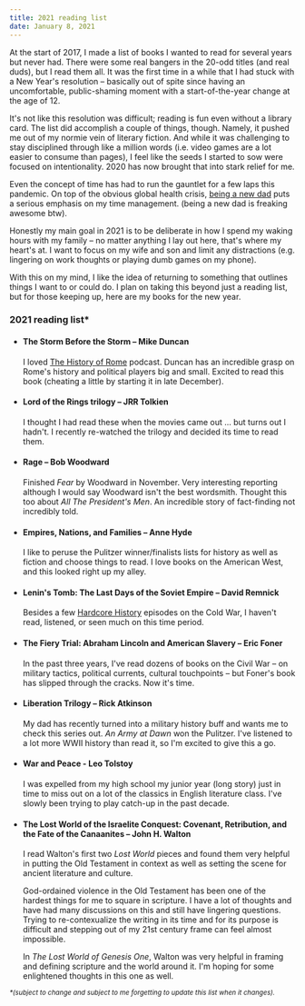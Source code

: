 ```yaml
---
title: 2021 reading list
date: January 8, 2021
---
```


At the start of 2017, I made a list of books I wanted to read for several years but never had. There were some real bangers in the 20-odd titles (and real duds), but I read them all. It was the first time in a while that I had stuck with a New Year's resolution – basically out of spite since having an uncomfortable, public-shaming moment with a start-of-the-year change at the age of 12.

It's not like this resolution was difficult; reading is fun even without a library card. The list did accomplish a couple of things, though. Namely, it pushed me out of my normie vein of literary fiction. And while it was challenging to stay disciplined through like a million words (i.e. video games are a lot easier to consume than pages), I feel like the seeds I started to sow were focused on intentionality. 2020 has now brought that into stark relief for me.

Even the concept of time has had to run the gauntlet for a few laps this pandemic. On top of the obvious global health crisis, [being a new dad](https://www.instagram.com/p/B78aOM2HmY-/) puts a serious emphasis on my time management. (being a new dad is freaking awesome btw).

Honestly my main goal in 2021 is to be deliberate in how I spend my waking hours with my family – no matter anything I lay out here, that's where my heart's at. I want to focus on my wife and son and limit any distractions (e.g. lingering on work thoughts or playing dumb games on my phone).

With this on my mind, I like the idea of returning to something that outlines things I want to or could do. I plan on taking this beyond just a reading list, but for those keeping up, here are my books for the new year.

### 2021 reading list\*

- #### The Storm Before the Storm – Mike Duncan

  I loved [The History of Rome](https://thehistoryofrome.typepad.com/) podcast. Duncan has an incredible grasp on Rome's history and political players big and small. Excited to read this book (cheating a little by starting it in late December).

- #### Lord of the Rings trilogy – JRR Tolkien

  I thought I had read these when the movies came out ... but turns out I hadn't. I recently re-watched the trilogy and decided its time to read them.

- #### Rage – Bob Woodward

  Finished _Fear_ by Woodward in November. Very interesting reporting although I would say Woodward isn't the best wordsmith. Thought this too about _All The President's Men_. An incredible story of fact-finding not incredibly told.

- #### Empires, Nations, and Families – Anne Hyde

  I like to peruse the Pulitzer winner/finalists lists for history as well as fiction and choose things to read. I love books on the American West, and this looked right up my alley.

- #### Lenin's Tomb: The Last Days of the Soviet Empire – David Remnick

  Besides a few [Hardcore History](https://www.dancarlin.com/hardcore-history-series/) episodes on the Cold War, I haven't read, listened, or seen much on this time period.

- #### The Fiery Trial: Abraham Lincoln and American Slavery – Eric Foner

  In the past three years, I've read dozens of books on the Civil War – on military tactics, political currents, cultural touchpoints – but Foner's book has slipped through the cracks. Now it's time.

- #### Liberation Trilogy – Rick Atkinson

  My dad has recently turned into a military history buff and wants me to check this series out. _An Army at Dawn_ won the Pulitzer. I've listened to a lot more WWII history than read it, so I'm excited to give this a go.

- #### War and Peace - Leo Tolstoy

  I was expelled from my high school my junior year (long story) just in time to miss out on a lot of the classics in English literature class. I've slowly been trying to play catch-up in the past decade.

- #### The Lost World of the Israelite Conquest: Covenant, Retribution, and the Fate of the Canaanites – John H. Walton

  I read Walton's first two _Lost World_ pieces and found them very helpful in putting the Old Testament in context as well as setting the scene for ancient literature and culture.

  God-ordained violence in the Old Testament has been one of the hardest things for me to square in scripture. I have a lot of thoughts and have had many discussions on this and still have lingering questions. Trying to re-contexualize the writing in its time and for its purpose is difficult and stepping out of my 21st century frame can feel almost impossible.

  In _The Lost World of Genesis One_, Walton was very helpful in framing and defining scripture and the world around it. I'm hoping for some enlightened thoughts in this one as well.

<small>_\*(subject to change and subject to me forgetting to update this list when it changes)._</small>
